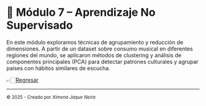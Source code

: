 # 🧬 Módulo 7 – Aprendizaje No Supervisado

En este módulo exploramos técnicas de agrupamiento y reducción de dimensiones. A partir de un dataset sobre consumo musical en diferentes regiones del mundo, se aplicaron métodos de clustering y análisis de componentes principales (PCA) para detectar patrones culturales y agrupar países con hábitos similares de escucha.

👉🏻[Regresar](https://github.com/AncorethaX/Portafolio-Bootcamp-Ciencia-de-Datos/tree/main)

---
<sub>© 2025 - Creado por *Ximena Jaque Neira*</sub>
